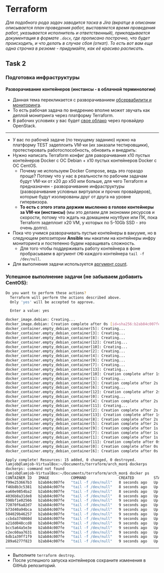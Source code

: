# Terraform

_Для подобного рода задач заводится таска в Jira (вкратце в описании описывается план проведения работ, выставляется время проведения работ, указывается исполнитель и ответственный), прикладывается документация в формате `.docx`, где прописано построчно, что будет происходить, и что делать в случае сбоя (откат). То есть вот вам еще одна строчка в резюме - придумайте, как её красиво расписать._

## **Task 2**

### Подготовка инфраструктуры

#### Разворачивание контейнеров (инстансы - в облачной терминологии)

- Данная тема перекликается с разворачиванием [обсервабилити и мониторинга](https://github.com/lamjob1993/terraform-monitoring/blob/main/terraform/beggining/%D0%9C%D0%BE%D0%B4%D1%83%D0%BB%D1%8C%206%3A%20Observability%20(%D0%9D%D0%B0%D0%B1%D0%BB%D1%8E%D0%B4%D0%B0%D0%B5%D0%BC%D0%BE%D1%81%D1%82%D1%8C).md).
- То есть рабочая задача по внедрению вполне может звучать как деплой монитринга через платформу Terraform.
- В рабочих условиях у вас будет [свое облако](https://github.com/lamjob1993/terraform-monitoring/blob/main/terraform/beggining/0.4.%20%D0%9F%D1%80%D0%BE%D0%B2%D0%B0%D0%B9%D0%B4%D0%B5%D1%80%D1%8B%20%D0%B8%20%D0%BE%D0%B1%D0%BB%D0%B0%D0%BA%D0%B0%20%D0%B2%20%D0%A0%D0%A4.md#terraform-%D0%B8-openstack) через провайдер OpenStack.

---

- У вас по рабочей задаче (по текущему заданию) нужно на платформу TEST задеплоить VM-ки (их заказали тестировщики), протестировать работоспособность, обновить и внедрить:
- Нужно написать Terraform конфиг для раворачивания x10 пустых контейнеров Docker с ОС Debian + x10 пустых контейнеров Docker с ОС CentOS.
  - Почему не используем Docker Compose, ведь это гораздо проще? Потому что у нас в реальности по рабочим задачам будут VM-ки от x20 до x50 или больше, для чего Terraform и предназначен - разворачивание инфраструктуры (разворачивание условных виртуалок и прочих провайдеров), которые будут изолированы друг от друга на уровне гипервизора.
  - **То есть с этого этапа держим мысленно в голове контейнеры за VM-ки (инстансы)** (мы это делаем для экономии ресурсов и скорости, потому что ждать на домашнем ноутбуке или ПК, пока Terraform задеплоит x20 VM, у которых по 5-10Gb SSD - это очень долго).
- Пока что учимся разворачивать пустые контейнеры в вакууме, но в следующем репозитории **Ansible** мы накатим на контейнеры инфру мониторинга и постепенно будем наращивать сложность.
  - Для того чтобы поддерживать работу контейнера в фоне пробрасываем в аргумент `CMD` каждого контейнера `tail -f /dev/null`.
- Для выполнения задачи используется [аргумент count](https://developer.hashicorp.com/terraform/language/meta-arguments/count).

### Успешное выполнение задачи (не забываем добавить CentOS):

```bash
Do you want to perform these actions?
  Terraform will perform the actions described above.
  Only 'yes' will be accepted to approve.

  Enter a value: yes

docker_image.debian: Creating...
docker_image.debian: Creation complete after 0s [id=sha256:b2ab84c007feae81d95c5350d44ad7a54ea4693a79cb40fb05bd3fe00cbd4d26debian:latest]
docker_container.empty_debian_container[5]: Creating...
docker_container.empty_debian_container[3]: Creating...
docker_container.empty_debian_container[8]: Creating...
docker_container.empty_debian_container[12]: Creating...
docker_container.empty_debian_container[10]: Creating...
docker_container.empty_debian_container[2]: Creating...
docker_container.empty_debian_container[4]: Creating...
docker_container.empty_debian_container[9]: Creating...
docker_container.empty_debian_container[7]: Creating...
docker_container.empty_debian_container[13]: Creating...
docker_container.empty_debian_container[10]: Creation complete after 1s [id=c2ec60aa763177ef4fe2269fa08bbfd241489a4fbe19654b1dbe9a77c5aef694]
docker_container.empty_debian_container[1]: Creating...
docker_container.empty_debian_container[3]: Creation complete after 2s [id=a21dd048ccd8bd6f5e1f42f9b7fabe2e05cd5e3790e87d709f9f080e856d2192]
docker_container.empty_debian_container[6]: Creating...
docker_container.empty_debian_container[12]: Creation complete after 2s [id=bcc5a64a5e3eca56249d704525d5408c0e9ec141efdc81adea452d5a49cd68ae]
docker_container.empty_debian_container[0]: Creating...
docker_container.empty_debian_container[4]: Creation complete after 2s [id=584029b46257118b153bfbb19931988309f2163b555b5eed256a0513057400be]
docker_container.empty_debian_container[11]: Creating...
docker_container.empty_debian_container[2]: Creation complete after 2s [id=289a6277f8232b4fb0200fcf690cd4a79d73b86e235a8b8ae7fd846a4278f541]
docker_container.empty_debian_container[13]: Creation complete after 1s [id=598bf1e02566b13b64237083ac67919ac93c3d6949971a6f0710c66df8d91838]
docker_container.empty_debian_container[8]: Creation complete after 2s [id=6db1a39ff1f9d56ecd6416067034c5d4fc68919583fa31fb7788da952dcd3ad2]
docker_container.empty_debian_container[5]: Creation complete after 2s [id=ccbda374860d28949e9f7254b01455a572fe40ac3708a0ccdfd67deb0138855f]
docker_container.empty_debian_container[9]: Creation complete after 1s [id=b73d40a94bcab49189238268566199b21868b97b1a88a75bcc8e9110b775b454]
docker_container.empty_debian_container[7]: Creation complete after 1s [id=72070f6a82d73b71a114a1dac7ada2870f246be31bc5b97dfb22c602cd978490]
docker_container.empty_debian_container[1]: Creation complete after 1s [id=4036b8a31de87b369adcc33d4d501577d348f72d4f38496302be80f5960b1775]
docker_container.empty_debian_container[11]: Creation complete after 0s [id=f99e253667b368c07039645772cf39b7d60ccc571dcbe0895462c6c0ca27e5c7]
docker_container.empty_debian_container[0]: Creation complete after 0s [id=f46b8b3c5381a24d005dcb8657a373bd375ea80fcba6849109700dc3d5688a80]
docker_container.empty_debian_container[6]: Creation complete after 0s [id=ea60e9854ba269bd2372cdb5542128319e891d9f5e7d37a33321ee9bcd33898d]

Apply complete! Resources: 15 added, 0 changed, 0 destroyed.
lamjob@lamjob-VirtualBox:~/Documents/terraform/arch_mon$ dockerps
dockerps: command not found
lamjob@lamjob-VirtualBox:~/Documents/terraform/arch_mon$ docker ps
CONTAINER ID   IMAGE          COMMAND               CREATED         STATUS         PORTS     NAMES
f99e253667b3   b2ab84c007fe   "tail -f /dev/null"   8 seconds ago   Up 7 seconds             debian-container-11
f46b8b3c5381   b2ab84c007fe   "tail -f /dev/null"   8 seconds ago   Up 7 seconds             debian-container-0
ea60e9854ba2   b2ab84c007fe   "tail -f /dev/null"   8 seconds ago   Up 7 seconds             debian-container-6
4036b8a31de8   b2ab84c007fe   "tail -f /dev/null"   8 seconds ago   Up 8 seconds             debian-container-1
598bf1e02566   b2ab84c007fe   "tail -f /dev/null"   9 seconds ago   Up 8 seconds             debian-container-13
72070f6a82d7   b2ab84c007fe   "tail -f /dev/null"   9 seconds ago   Up 8 seconds             debian-container-7
b73d40a94bca   b2ab84c007fe   "tail -f /dev/null"   9 seconds ago   Up 8 seconds             debian-container-9
584029b46257   b2ab84c007fe   "tail -f /dev/null"   9 seconds ago   Up 8 seconds             debian-container-4
ccbda374860d   b2ab84c007fe   "tail -f /dev/null"   9 seconds ago   Up 8 seconds             debian-container-5
a21dd048ccd8   b2ab84c007fe   "tail -f /dev/null"   9 seconds ago   Up 8 seconds             debian-container-3
bcc5a64a5e3e   b2ab84c007fe   "tail -f /dev/null"   9 seconds ago   Up 8 seconds             debian-container-12
c2ec60aa7631   b2ab84c007fe   "tail -f /dev/null"   9 seconds ago   Up 8 seconds             debian-container-10
6db1a39ff1f9   b2ab84c007fe   "tail -f /dev/null"   9 seconds ago   Up 8 seconds             debian-container-8
289a6277f823   b2ab84c007fe   "tail -f /dev/null"   9 seconds ago   Up 8 seconds             debian-container-2
```

---

- Выполните `terraform destroy`.
- После успешного запуска контейнеров сохраните изменения в GitHub репозиторий.
